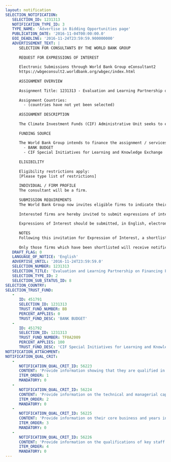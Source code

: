 ```yaml
---
layout: notification
SELECTION_NOTIFICATION: 
   SELECTION_ID: 1231313
   NOTIFICATION_TYPE_ID: 3
   TYPE_NAME: 'Advertise in Bidding Opportunities page'
   PUBLICATION_DATE: '2016-11-04T00:00:00.0'
   EOI_DEADLINE: '2016-11-24T23:59:59.900000000'
   ADVERTISEMENT_TEXT: |
      SELECTION FOR CONSULTANTS BY THE WORLD BANK GROUP
      
      REQUEST FOR EXPRESSIONS OF INTEREST
      
      Electronic Submissions through World Bank Group eConsultant2
      https://wbgeconsult2.worldbank.org/wbgec/index.html
      
      ASSIGNMENT OVERVIEW
      
      Assignment Title: 1231313 - Evaluation and Learning Partnership on Financing Forest-related Enterprises
      
      Assignment Countries:
        - (countries have not yet been selected)
      
      ASSIGNMENT DESCRIPTION
      
      The Climate Investment Funds (CIF) Administrative Unit seeks to engage a firm or think tank to develop and implement an evaluation and learning partnership on the topic of financing forest-related enterprises, including enterprises of different scales and using differing financing modalities and approaches, within the Forest Investment Program (FIP), as part of the CIF Evaluation & Learning Initiative.  The partnership will undertake evaluations of clusters of projects within the FIP portfolio, as well as potentially non-FIP initiatives sharing similar objectives, with high potential for exhibiting lessons and/or opportunities for learning within the FIP and beyond; conduct additional meta-analyses and/or targeted research to complement this evaluative work; and facilitate continuous learning and exchange amongst key user groups.
      
      FUNDING SOURCE
      
      The World Bank Group intends to finance the assignment / services described below under the following:
        - BANK BUDGET
        - CIF Special Initiatives for Learning and Knowledge Exchange
      
      ELIGIBILITY
      
      Eligibility restrictions apply:
      [Please type list of restrictions]
      
      INDIVIDUAL / FIRM PROFILE
      The consultant will be a firm. 
      
      SUBMISSION REQUIREMENTS
      The World Bank Group now invites eligible firms to indicate their interest in providing the services.  Interested firms must provide information indicating that they are qualified to perform the services (brochures, description of similar assignments, experience in similar conditions, availability of appropriate skills among staff, etc. for firms; CV and cover letter for individuals).  Please note that the total size of all attachments should be less than 5MB.  Consultants may associate to enhance their qualifications.
      
      Interested firms are hereby invited to submit expressions of interest.
      
      Expressions of Interest should be submitted, in English, electronically through World Bank Group eConsultant2 (https://wbgeconsult2.worldbank.org/wbgec/index.html)
      
      NOTES
      Following this invitation for Expression of Interest, a shortlist of qualified firms will be formally invited to submit proposals. Shortlisting and selection will be subject to the availability of funding.
      
      Only those firms which have been shortlisted will receive notification. No debrief will be provided to firms which have not been shortlisted.
   DRAFT_FLAG: 0
   LANGUAGE_OF_NOTICE: 'English'
   ADVERTISE_UNTIL: '2016-11-24T23:59:59.0'
   SELECTION_NUMBER: 1231313
   SELECTION_TITLE: 'Evaluation and Learning Partnership on Financing Forest-related Enterprises'
   SELECTION_TYPE_ID: 2
   SELECTION_SUB_STATUS_ID: 8
SELECTION_COUNTRY: 
SELECTION_TRUST_FUND: 
   - 
      ID: 451791
      SELECTION_ID: 1231313
      TRUST_FUND_NUMBER: BB
      PERCENT_APPLIES: 0
      TRUST_FUND_DESC: 'BANK BUDGET'
   - 
      ID: 451792
      SELECTION_ID: 1231313
      TRUST_FUND_NUMBER: TF0A2009
      PERCENT_APPLIES: 100
      TRUST_FUND_DESC: 'CIF Special Initiatives for Learning and Knowledge Exchange'
NOTIFICATION_ATTACHMENT: 
NOTIFICATION_QUAL_CRIT: 
   - 
      NOTIFICATION_QUAL_CRIT_ID: 56223
      CONTENT: 'Provide information showing that they are qualified in the field of the assignment.'
      ITEM_ORDER: 1
      MANDATORY: 0
   - 
      NOTIFICATION_QUAL_CRIT_ID: 56224
      CONTENT: 'Provide information on the technical and managerial capabilities of the firm.'
      ITEM_ORDER: 2
      MANDATORY: 0
   - 
      NOTIFICATION_QUAL_CRIT_ID: 56225
      CONTENT: 'Provide information on their core business and years in business.'
      ITEM_ORDER: 3
      MANDATORY: 0
   - 
      NOTIFICATION_QUAL_CRIT_ID: 56226
      CONTENT: 'Provide information on the qualifications of key staff.'
      ITEM_ORDER: 4
      MANDATORY: 0
---
```

